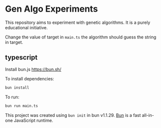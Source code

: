 # Gen Algo Experiments

This repository aims to experiment with genetic algorithms.
It is a purely educational initiative.

Change the value of target in `main.ts` the algorithm should guess the string in target.

## typescript

Install bun.js https://bun.sh/

To install dependencies:

```bash
bun install
```

To run:

```bash
bun run main.ts
```

This project was created using `bun init` in bun v1.1.29. [Bun](https://bun.sh) is a fast all-in-one JavaScript runtime.
